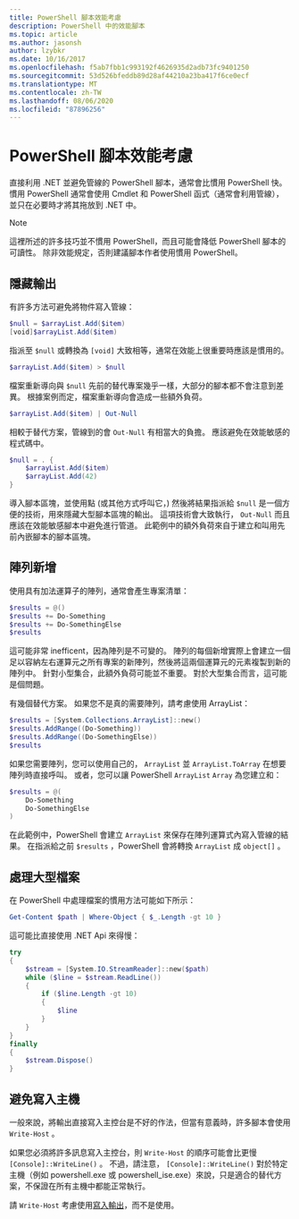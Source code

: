 ```yaml
---
title: PowerShell 腳本效能考慮
description: PowerShell 中的效能腳本
ms.topic: article
ms.author: jasonsh
author: lzybkr
ms.date: 10/16/2017
ms.openlocfilehash: f5ab7fbb1c993192f4626935d2adb73fc9401250
ms.sourcegitcommit: 53d526bfeddb89d28af44210a23ba417f6ce0ecf
ms.translationtype: MT
ms.contentlocale: zh-TW
ms.lasthandoff: 08/06/2020
ms.locfileid: "87896256"
---
```

# <a name="powershell-scripting-performance-considerations"></a>PowerShell 腳本效能考慮

直接利用 .NET 並避免管線的 PowerShell 腳本，通常會比慣用 PowerShell 快。 慣用 PowerShell 通常會使用 Cmdlet 和 PowerShell 函式（通常會利用管線），並只在必要時才將其拖放到 .NET 中。

>[!Note]
> 這裡所述的許多技巧並不慣用 PowerShell，而且可能會降低 PowerShell 腳本的可讀性。 除非效能規定，否則建議腳本作者使用慣用 PowerShell。

## <a name="suppressing-output"></a>隱藏輸出

有許多方法可避免將物件寫入管線：

```PowerShell
$null = $arrayList.Add($item)
[void]$arrayList.Add($item)
```

指派至 `$null` 或轉換為 `[void]` 大致相等，通常在效能上很重要時應該是慣用的。

```PowerShell
$arrayList.Add($item) > $null
```

檔案重新導向與 `$null` 先前的替代專案幾乎一樣，大部分的腳本都不會注意到差異。
根據案例而定，檔案重新導向會造成一些額外負荷。

```PowerShell
$arrayList.Add($item) | Out-Null
```

相較于替代方案，管線到的會 `Out-Null` 有相當大的負擔。
應該避免在效能敏感的程式碼中。

```PowerShell
$null = . {
    $arrayList.Add($item)
    $arrayList.Add(42)
}
```

導入腳本區塊，並使用點 (或其他方式呼叫它，) 然後將結果指派給 `$null` 是一個方便的技術，用來隱藏大型腳本區塊的輸出。
這項技術會大致執行， `Out-Null` 而且應該在效能敏感腳本中避免進行管道。
此範例中的額外負荷來自于建立和叫用先前內嵌腳本的腳本區塊。


## <a name="array-addition"></a>陣列新增

使用具有加法運算子的陣列，通常會產生專案清單：

```PowerShell
$results = @()
$results += Do-Something
$results += Do-SomethingElse
$results
```

這可能非常 inefficent，因為陣列是不可變的。
陣列的每個新增實際上會建立一個足以容納左右運算元之所有專案的新陣列，然後將這兩個運算元的元素複製到新的陣列中。
針對小型集合，此額外負荷可能並不重要。
對於大型集合而言，這可能是個問題。

有幾個替代方案。
如果您不是真的需要陣列，請考慮使用 ArrayList：

```PowerShell
$results = [System.Collections.ArrayList]::new()
$results.AddRange((Do-Something))
$results.AddRange((Do-SomethingElse))
$results
```

如果您需要陣列，您可以使用自己的， `ArrayList` 並 `ArrayList.ToArray` 在想要陣列時直接呼叫。
或者，您可以讓 PowerShell `ArrayList` `Array` 為您建立和：

```PowerShell
$results = @(
    Do-Something
    Do-SomethingElse
)
```

在此範例中，PowerShell 會建立 `ArrayList` 來保存在陣列運算式內寫入管線的結果。
在指派給之前 `$results` ，PowerShell 會將轉換 `ArrayList` 成 `object[]` 。

## <a name="processing-large-files"></a>處理大型檔案

在 PowerShell 中處理檔案的慣用方法可能如下所示：

```PowerShell
Get-Content $path | Where-Object { $_.Length -gt 10 }
```

這可能比直接使用 .NET Api 來得慢：

```PowerShell
try
{
    $stream = [System.IO.StreamReader]::new($path)
    while ($line = $stream.ReadLine())
    {
        if ($line.Length -gt 10)
        {
            $line
        }
    }
}
finally
{
    $stream.Dispose()
}
```

## <a name="avoid-write-host"></a>避免寫入主機

一般來說，將輸出直接寫入主控台是不好的作法，但當有意義時，許多腳本會使用 `Write-Host` 。

如果您必須將許多訊息寫入主控台，則 `Write-Host` 的順序可能會比更慢 `[Console]::WriteLine()` 。 不過，請注意， `[Console]::WriteLine()` 對於特定主機（例如 powershell.exe 或 powershell_ise.exe）來說，只是適合的替代方案，不保證在所有主機中都能正常執行。

請 `Write-Host` 考慮使用[寫入輸出](/powershell/module/Microsoft.PowerShell.Utility/Write-Output?view=powershell-5.1)，而不是使用。


